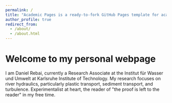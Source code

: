 ```yaml
---
permalink: /
title: "Academic Pages is a ready-to-fork GitHub Pages template for academic personal websites"
author_profile: true
redirect_from: 
  - /about/
  - /about.html
---
```



Welcome to my personal webpage
======

I am Daniel Rebai, currently a Research Associate at the Institut für Wasser und Umwelt at Karlsruhe Institute of Technology. My research focuses on river hydraulics, particularly plastic transport, sediment transport, and turbulence. Experimentalist at heart, the reader of "the proof is left to the reader" in my free time. 
